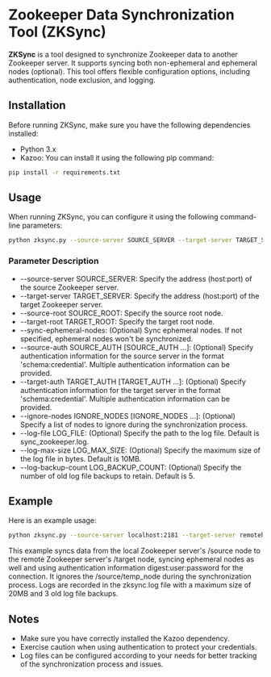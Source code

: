 # Zookeeper Data Synchronization Tool (ZKSync)

**ZKSync** is a tool designed to synchronize Zookeeper data to another Zookeeper server. It supports syncing both
non-ephemeral and ephemeral nodes (optional). This tool offers flexible configuration options, including authentication,
node exclusion, and logging.

## Installation

Before running ZKSync, make sure you have the following dependencies installed:

- Python 3.x
- Kazoo: You can install it using the following pip command:

```bash
pip install -r requirements.txt
```

## Usage

When running ZKSync, you can configure it using the following command-line parameters:

```bash
python zksync.py --source-server SOURCE_SERVER --target-server TARGET_SERVER --source-root SOURCE_ROOT --target-root TARGET_ROOT [--sync-ephemeral-nodes] [--source-auth SOURCE_AUTH [SOURCE_AUTH ...]] [--target-auth TARGET_AUTH [TARGET_AUTH ...]] [--ignore-nodes IGNORE_NODES [IGNORE_NODES ...]] [--log-file LOG_FILE] [--log-max-size LOG_MAX_SIZE] [--log-backup-count LOG_BACKUP_COUNT]
```

### Parameter Description

- --source-server SOURCE_SERVER: Specify the address (host:port) of the source Zookeeper server.
- --target-server TARGET_SERVER: Specify the address (host:port) of the target Zookeeper server.
- --source-root SOURCE_ROOT: Specify the source root node.
- --target-root TARGET_ROOT: Specify the target root node.
- --sync-ephemeral-nodes: (Optional) Sync ephemeral nodes. If not specified, ephemeral nodes won't be synchronized.
- --source-auth SOURCE_AUTH [SOURCE_AUTH ...]: (Optional) Specify authentication information for the source server in
  the format 'schema:credential'. Multiple authentication information can be provided.
- --target-auth TARGET_AUTH [TARGET_AUTH ...]: (Optional) Specify authentication information for the target server in
  the format 'schema:credential'. Multiple authentication information can be provided.
- --ignore-nodes IGNORE_NODES [IGNORE_NODES ...]: (Optional) Specify a list of nodes to ignore during the
  synchronization process.
- --log-file LOG_FILE: (Optional) Specify the path to the log file. Default is sync_zookeeper.log.
- --log-max-size LOG_MAX_SIZE: (Optional) Specify the maximum size of the log file in bytes. Default is 10MB.
- --log-backup-count LOG_BACKUP_COUNT: (Optional) Specify the number of old log file backups to retain. Default is 5.

## Example

Here is an example usage:

```bash
python zksync.py --source-server localhost:2181 --target-server remotehost:2181 --source-root /source --target-root /target --sync-ephemeral-nodes --source-auth digest:user:password --ignore-nodes /source/temp_node --log-file zksync.log --log-max-size 20971520 --log-backup-count 3
```

This example syncs data from the local Zookeeper server's /source node to the remote Zookeeper server's /target node,
syncing ephemeral nodes as well and using authentication information digest:user:password for the connection. It ignores
the /source/temp_node during the synchronization process. Logs are recorded in the zksync.log file with a maximum size
of 20MB and 3 old log file backups.

## Notes

- Make sure you have correctly installed the Kazoo dependency.
- Exercise caution when using authentication to protect your credentials.
- Log files can be configured according to your needs for better tracking of the synchronization process and issues.